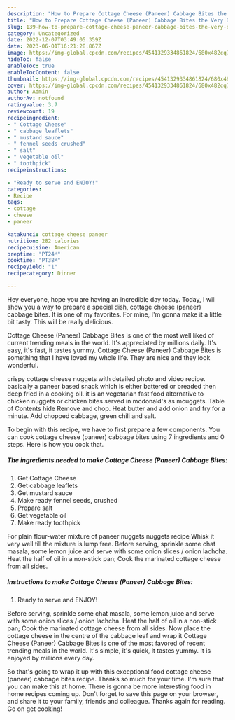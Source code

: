 ```yaml
---
description: "How to Prepare Cottage Cheese (Paneer) Cabbage Bites the Very Delicious}"
title: "How to Prepare Cottage Cheese (Paneer) Cabbage Bites the Very Delicious}"
slug: 139-how-to-prepare-cottage-cheese-paneer-cabbage-bites-the-very-delicious
category: Uncategorized
date: 2022-12-07T03:49:05.359Z
date: 2023-06-01T16:21:28.867Z
image: https://img-global.cpcdn.com/recipes/4541329334861824/680x482cq70/cottage-cheese-paneer-cabbage-bites-recipe-main-photo.jpg
hideToc: false
enableToc: true
enableTocContent: false
thumbnail: https://img-global.cpcdn.com/recipes/4541329334861824/680x482cq70/cottage-cheese-paneer-cabbage-bites-recipe-main-photo.jpg
cover: https://img-global.cpcdn.com/recipes/4541329334861824/680x482cq70/cottage-cheese-paneer-cabbage-bites-recipe-main-photo.jpg
author: Admin
authorAv: notfound
ratingvalue: 3.7
reviewcount: 19
recipeingredient:
- " Cottage Cheese"
- " cabbage leaflets"
- " mustard sauce"
- " fennel seeds crushed"
- " salt"
- " vegetable oil"
- " toothpick"
recipeinstructions:

- "Ready to serve and ENJOY!"
categories:
- Recipe
tags:
- cottage
- cheese
- paneer

katakunci: cottage cheese paneer 
nutrition: 282 calories
recipecuisine: American
preptime: "PT24M"
cooktime: "PT38M"
recipeyield: "1"
recipecategory: Dinner

---
```



Hey everyone, hope you are having an incredible day today. Today, I will show you a way to prepare a special dish, cottage cheese (paneer) cabbage bites. It is one of my favorites. For mine, I'm gonna make it a little bit tasty. This will be really delicious.

Cottage Cheese (Paneer) Cabbage Bites is one of the most well liked of current trending meals in the world. It's appreciated by millions daily. It's easy, it's fast, it tastes yummy. Cottage Cheese (Paneer) Cabbage Bites is something that I have loved my whole life. They are nice and they look wonderful.

crispy cottage cheese nuggets with detailed photo and video recipe. basically a paneer based snack which is either battered or breaded then deep fried in a cooking oil. it is an vegetarian fast food alternative to chicken nuggets or chicken bites served in mcdonald&#39;s as mcuggets. Table of Contents hide Remove and chop. Heat butter and add onion and fry for a minute. Add chopped cabbage, green chili and salt.


To begin with this recipe, we have to first prepare a few components. You can cook cottage cheese (paneer) cabbage bites using 7 ingredients and 0 steps. Here is how you cook that.

<!--inarticleads1-->

##### The ingredients needed to make Cottage Cheese (Paneer) Cabbage Bites:

1. Get  Cottage Cheese
1. Get  cabbage leaflets
1. Get  mustard sauce
1. Make ready  fennel seeds, crushed
1. Prepare  salt
1. Get  vegetable oil
1. Make ready  toothpick


For plain flour-water mixture of paneer nuggets nuggets recipe Whisk it very well till the mixture is lump free. Before serving, sprinkle some chat masala, some lemon juice and serve with some onion slices / onion lachcha. Heat the half of oil in a non-stick pan; Cook the marinated cottage cheese from all sides. 

<!--inarticleads2-->

##### Instructions to make Cottage Cheese (Paneer) Cabbage Bites:


1. Ready to serve and ENJOY!

Before serving, sprinkle some chat masala, some lemon juice and serve with some onion slices / onion lachcha. Heat the half of oil in a non-stick pan; Cook the marinated cottage cheese from all sides. Now place the cottage cheese in the centre of the cabbage leaf and wrap it Cottage Cheese (Paneer) Cabbage Bites is one of the most favored of recent trending meals in the world. It&#39;s simple, it&#39;s quick, it tastes yummy. It is enjoyed by millions every day. 

So that's going to wrap it up with this exceptional food cottage cheese (paneer) cabbage bites recipe. Thanks so much for your time. I'm sure that you can make this at home. There is gonna be more interesting food in home recipes coming up. Don't forget to save this page on your browser, and share it to your family, friends and colleague. Thanks again for reading. Go on get cooking!
